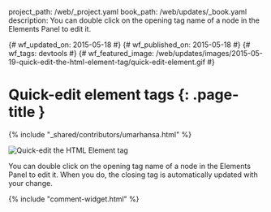 project_path: /web/_project.yaml
book_path: /web/updates/_book.yaml
description: You can double click on the opening tag name of a node in the Elements Panel to edit it.

{# wf_updated_on: 2015-05-18 #}
{# wf_published_on: 2015-05-18 #}
{# wf_tags: devtools #}
{# wf_featured_image: /web/updates/images/2015-05-19-quick-edit-the-html-element-tag/quick-edit-element.gif #}

# Quick-edit element tags {: .page-title }

{% include "_shared/contributors/umarhansa.html" %}


<img src="/web/updates/images/2015-05-19-quick-edit-the-html-element-tag/quick-edit-element.gif" alt="Quick-edit the HTML Element tag">

You can double click on the opening tag name of a node in the Elements Panel to edit it. When you do, the closing tag is automatically updated with your change.


{% include "comment-widget.html" %}
